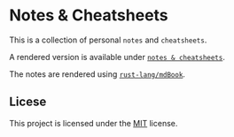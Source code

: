 # Notes & Cheatsheets

This is a collection of personal `notes` and `cheatsheets`.

A rendered version is available under [`notes & cheatsheets`][notes].

The notes are rendered using [`rust-lang/mdBook`][mdbook].

## Licese
This project is licensed under the [MIT](LICENSE) license.

[notes]: https://iaguozhi.github.io/notes
[mdbook]: https://github.com/rust-lang/mdBook
